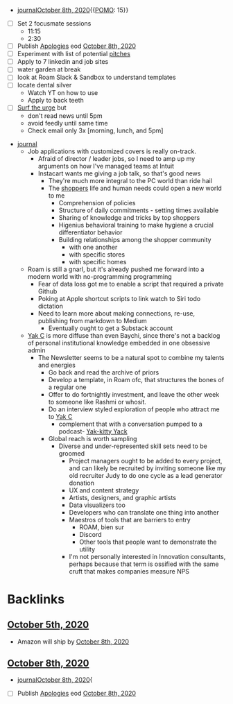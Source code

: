 - [journal](<journal.md>)[October 8th, 2020](<October 8th, 2020.md>){{[POMO](<POMO.md>): 15}}
- [ ] Set 2 focusmate sessions
    - 11:15
    - 2:30
- [ ] Publish [Apologies](<Apologies.md>) eod [October 8th, 2020](<October 8th, 2020.md>)
- [ ] Experiment with list of potential [pitches](<pitches.md>)
- [ ] Apply to 7 linkedin and job sites
- [ ] water garden at break
- [ ] look at Roam Slack & Sandbox to understand templates
- [ ] locate dental silver 
    - Watch YT on how to use
    - Apply to back teeth
- [ ] [Surf the urge](<Surf the urge.md>) but 
    - don't read news until 5pm
    - avoid feedly until same time
    - Check email only 3x [morning, lunch, and 5pm]
- [journal](<journal.md>)
    - Job applications with customized covers is really on-track.
        - Afraid of director / leader jobs, so I need to amp up my arguments on how I've managed teams at Intuit
        - Instacart wants me giving a job talk, so that's good news
            - They're much more integral to the PC world than ride hail
            - The [shoppers](<shoppers.md>) life and human needs could open a new world to me
                - Comprehension of policies
                - Structure of daily commitments - setting times available
                - Sharing of knowledge and tricks by top shoppers
                - Higenius behavioral training to make hygiene a crucial differentiator behavior
                - Building relationships among the shopper community
                    - with one another
                    - with specific stores
                    - with specific homes
    - Roam is still a gnarl, but it's already pushed me forward into a modern world with no-programming programming
        - Fear of data loss got me to enable a script that required a private Github
        - Poking at Apple shortcut scripts to link watch to Siri todo dictation
        - Need to learn more about making connections, re-use, publishing from markdown to Medium
            - Eventually ought to get a Substack account
    - [Yak C](<Yak C.md>) is more diffuse than even Baychi, since there's not a backlog of personal institutional knowledge embedded in one obsessive admin
        - The Newsletter seems to be a natural spot to combine my talents and energies
            - Go back and read the archive of priors
            - Develop a template, in Roam ofc, that structures the bones of a regular one
            - Offer to do fortnightly investment, and leave the other week to someone like Rashmi or whosit. 
            - Do an interview styled exploration of people who attract me to [Yak C](<Yak C.md>)
                - complement that with a conversation pumped to a podcast- [Yak-kitty Yack](<Yak-kitty Yack.md>)
            - Global reach is worth sampling
                - Diverse and under-represented skill sets need to be groomed
                    - Project managers ought to be added to every project, and can likely be recruited by inviting someone like my old recruiter Judy to do one cycle as a lead generator donation
                    - UX and content strategy
                    - Artists, designers, and graphic artists
                    - Data visualizers too
                    - Developers who can translate one thing into another
                    - Maestros of tools that are barriers to entry
                        - ROAM, bien sur
                        - Discord
                        - Other tools that people want to demonstrate the utility
                    - I'm not personally interested in Innovation consultants, perhaps because that term is ossified with the same cruft that makes companies measure NPS

# Backlinks
## [October 5th, 2020](<October 5th, 2020.md>)
- Amazon will ship by [October 8th, 2020](<October 8th, 2020.md>)

## [October 8th, 2020](<October 8th, 2020.md>)
- [journal](<journal.md>)[October 8th, 2020](<October 8th, 2020.md>){

- [ ] Publish [Apologies](<Apologies.md>) eod [October 8th, 2020](<October 8th, 2020.md>)

